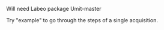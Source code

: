Will need Labeo package Umit-master

Try "example" to go through the steps of a single acquisition. 
